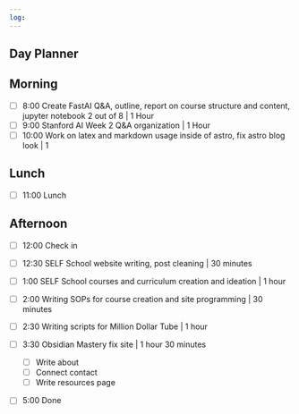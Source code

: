 ```yaml
---
log:
---
```


## Day Planner

## Morning
- [ ] 8:00 Create FastAI Q&A, outline, report on course structure and content, jupyter notebook 2 out of 8 | 1 Hour
- [ ] 9:00 Stanford AI Week 2 Q&A organization | 1 Hour 
- [ ] 10:00 Work on latex and markdown usage inside of astro, fix astro blog look | 1 
## Lunch
- [ ] 11:00 Lunch 

## Afternoon
- [ ] 12:00 Check in
- [ ] 12:30 SELF School website writing, post cleaning | 30 minutes
- [ ] 1:00 SELF School courses and curriculum creation and ideation | 1 hour
- [ ] 2:00 Writing SOPs for course creation and site programming | 30 minutes
- [ ] 2:30 Writing scripts for Million Dollar Tube | 1 hour
- [ ] 3:30 Obsidian Mastery fix site | 1 hour 30 minutes
	- [ ] Write about
	- [ ] Connect contact
	- [ ] Write resources page
- [ ] 5:00 Done


